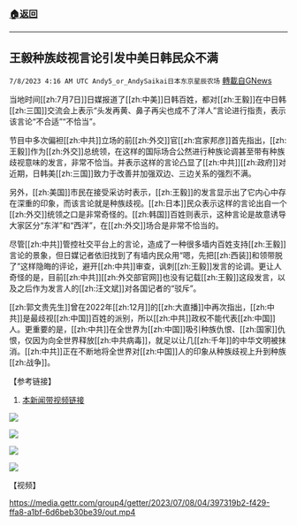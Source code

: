 ###  [:house:返回](README.md)
---


## 王毅种族歧视言论引发中美日韩民众不满
`7/8/2023 4:16 AM UTC Andy5_or_AndySaikai日本东京星辰农场` [轉載自GNews](https://gnews.org/articles/1445182)

    
当地时间[[zh:7月7日]]日媒报道了[[zh:中美]]日韩百姓，都对[[zh:王毅]]在中日韩[[zh:三国]]交流会上表示“头发再黄、鼻子再尖也成不了洋人”言论进行指责，表示该言论“不合适”“不恰当”。

节目中多次偏袒[[zh:中共]]立场的前[[zh:外交]]官[[zh:宫家邦彦]]首先指出，[[zh:王毅]]作为[[zh:外交]]总统领，在这样的国际场合公然进行种族论调甚至带有种族歧视意味的发言，非常不恰当。并表示这样的言论凸显了[[zh:中共]][[zh:政府]]对近期，日韩美[[zh:三国]]致力于改善并加强双边、三边关系的强烈不满。

另外，[[zh:美国]]市民在接受采访时表示，[[zh:王毅]]的发言显示出了它内心中存在深重的印象，而该言论就是种族歧视。[[zh:日本]]民众表示这样的言论出自一个[[zh:外交]]统领之口是非常奇怪的。[[zh:韩国]]百姓则表示，这种言论是故意诱导大家区分“东洋”和“西洋”，在[[zh:外交]]场合是非常不恰当的。

尽管[[zh:中共]]管控社交平台上的言论，造成了一种很多墙内百姓支持[[zh:王毅]]言论的景象，但日媒记者依旧找到了有墙内民众用“嗯，先把[[zh:西装]]和领带脱了”这样隐晦的评论，避开[[zh:中共]]审查，讽刺[[zh:王毅]]发言的论调。更让人奇怪的是，目前[[zh:中共]][[zh:外交部官网]]也没有记载[[zh:王毅]]这段发言，以及之后作为发言人的[[zh:汪文斌]]对各国记者的“驳斥”。

[[zh:郭文贵先生]]曾在2022年[[zh:12月]]的[[zh:大直播]]中再次指出，[[zh:中共]]是最歧视[[zh:中国]]百姓的派别，所以[[zh:中共]]政权不能代表[[zh:中国]]人。更重要的是，[[zh:中共]]在全世界为[[zh:中国]]吸引种族仇恨、[[zh:国家]]仇恨，仅因为向全世界释放[[zh:中共病毒]]，就足以让几[[zh:千年]]的中华文明被抹消。[[zh:中共]]正在不断地将全世界对[[zh:中国]]人的印象从种族歧视上升到种族[[zh:战争]]。

         

【参考链接】

1. [本新闻带视频链接](https://gettr.com/post/p2litnk037c)


![](https://i.imgur.com/TBgPGfG.png)

![](https://i.imgur.com/n3edem1.png)

![](https://i.imgur.com/jwUMO9Y.png)

![](https://i.imgur.com/ZrVbBXJ.png)

【视频】


https://media.gettr.com/group4/getter/2023/07/08/04/397319b2-f429-ffa8-a1bf-6d6beb30be39/out.mp4

